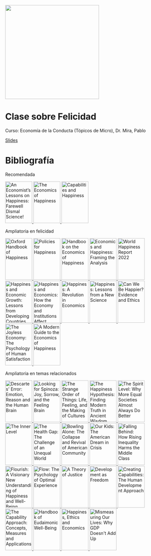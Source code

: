 <a href="url"><img src="https://mi.econ.uba.ar/assets/images/logo_fce-uba_short.jpg" width="300"></a>

# Clase sobre Felicidad
Curso: Economía de la Conducta (Tópicos de Micro), Dr. Mira, Pablo </br>

[Slides](https://github.com/LCaravaggio/ClaseFelicidad/blob/main/Clase_Felicidad.pdf)

# Bibliografía

Recomendada

<a href="https://www.goodreads.com/book/show/58409210-an-economist-s-lessons-on-happiness">
<img border="0" title="An Economist’s Lessons on Happiness: Farewell Dismal Science!" 
src="https://i.gr-assets.com/images/S/compressed.photo.goodreads.com/books/1624466926l/58409210._SY475_.jpg" width="86" height="133.3">
</a>

<a href="https://www.goodreads.com/book/show/48720752-the-economics-of-happiness?ac=1&from_search=true&qid=lInwEjpIXg&rank=2">
<img border="0" title="The Economics of Happiness" 
src="https://images-na.ssl-images-amazon.com/images/S/compressed.photo.goodreads.com/books/1573062404i/48720752.jpg" width="86" height="133.3">
</a>

<a href="https://www.goodreads.com/book/show/6718087-capabilities-and-happiness?ref=nav_sb_ss_1_26">
<img border="0" title="Capabilities and Happiness" 
src="https://images-na.ssl-images-amazon.com/images/S/compressed.photo.goodreads.com/books/1347680639i/6718087.jpg" width="86" height="133.3">
</a>

Ampliatoria en felicidad

<a href="https://www.goodreads.com/book/show/16182381-oxford-handbook-of-happiness">
<img border="0" title="Oxford Handbook of Happiness" 
src="https://images-na.ssl-images-amazon.com/images/S/compressed.photo.goodreads.com/books/1355869781i/16182381.jpg" width="86" height="133.3">
</a> 

<a href="https://www.goodreads.com/book/show/26891078-policies-for-happiness">
<img border="0" title="Policies for Happiness" 
src="https://images-na.ssl-images-amazon.com/images/S/compressed.photo.goodreads.com/books/1453682086i/26891078.jpg" width="86" height="133.3">
</a>

<a href="https://www.goodreads.com/book/show/6049214-handbook-on-the-economics-of-happiness">
<img border="0" title="Handbook on the Economics of Happiness" 
src="https://images-na.ssl-images-amazon.com/images/S/compressed.photo.goodreads.com/books/1356482320i/6049214.jpg" width="86" height="133.3">
</a>

<a href="https://www.goodreads.com/book/show/7484169-economics-and-happiness">
<img border="0" title="Economics and Happiness: Framing the Analysis" 
src="https://images-na.ssl-images-amazon.com/images/S/compressed.photo.goodreads.com/books/1348506157i/7484169.jpg" width="86" height="133.3">
</a>

<a href="https://www.goodreads.com/book/show/61338357-world-happiness-report-2022?ref=nav_sb_ss_1_27">
<img border="0" title="World Happiness Report 2022" 
src="https://images-na.ssl-images-amazon.com/images/S/compressed.photo.goodreads.com/books/1655922134i/61338357.jpg" width="86" height="133.3">
</a>

<a href="https://www.goodreads.com/book/show/22574012-happiness-and-economic-growth?ref=nav_sb_ss_3_22">
<img border="0" title="Happiness and Economic Growth: Lessons from Developing Countries" 
src="https://images-na.ssl-images-amazon.com/images/S/compressed.photo.goodreads.com/books/1414347266i/22574012.jpg" width="86" height="133.3">
</a>

<a href="https://www.goodreads.com/book/show/1215456.Happiness_and_Economics?ref=nav_sb_ss_1_14">
<img border="0" title="Happiness and Economics: How the Economy and Institutions Affect Human Well-Being" 
src="https://images-na.ssl-images-amazon.com/images/S/compressed.photo.goodreads.com/books/1349126337i/1215456.jpg" width="86" height="133.3">
</a>

<a href="https://www.goodreads.com/book/show/2204537.Happiness">
<img border="0" title="Happiness: A Revolution in Economics" 
src="https://images-na.ssl-images-amazon.com/images/S/compressed.photo.goodreads.com/books/1367780858i/2204537.jpg" width="86" height="133.3">
</a>

<a href="https://www.goodreads.com/book/show/100120.Happiness?ref=nav_sb_ss_1_6">
<img border="0" title="Happiness: Lessons from a New Science" 
src="https://images-na.ssl-images-amazon.com/images/S/compressed.photo.goodreads.com/books/1309287208i/100120.jpg" width="86" height="133.3">
</a>

<a href="https://www.goodreads.com/book/show/52481979-can-we-be-happier-evidence-and-ethics?ref=nav_sb_ss_2_6">
<img border="0" title="Can We Be Happier? Evidence and Ethics" 
src="https://images-na.ssl-images-amazon.com/images/S/compressed.photo.goodreads.com/books/1636120748i/52481979.jpg" width="86" height="133.3">
</a>

<a href="https://www.goodreads.com/book/show/2005263.The_Joyless_Economy?ref=nav_sb_ss_1_19">
<img border="0" title="The Joyless Economy: The Psychology of Human Satisfaction" 
src="https://images-na.ssl-images-amazon.com/images/S/compressed.photo.goodreads.com/books/1348005727i/2005263.jpg" width="86" height="133.3">
</a>

<a href="https://www.goodreads.com/book/show/54985573-a-modern-guide-to-the-economics-of-happiness">
<img border="0" title="A Modern Guide to the Economics of Happiness" 
src="https://images-na.ssl-images-amazon.com/images/S/compressed.photo.goodreads.com/books/1604383791i/54985573.jpg" width="86" height="133.3">
</a>

Ampliatoria en temas relacionados

<a href="https://www.goodreads.com/book/show/103867.Descartes_Error">
<img border="0" title="Descartes' Error: Emotion, Reason and the Human Brain" 
src="https://images-na.ssl-images-amazon.com/images/S/compressed.photo.goodreads.com/books/1309209583i/103867.jpg" width="86" height="133.3">
</a>

<a href="https://www.goodreads.com/book/show/162370.Looking_for_Spinoza">
<img border="0" title="Looking for Spinoza: Joy, Sorrow, and the Feeling Brain" 
src="https://images-na.ssl-images-amazon.com/images/S/compressed.photo.goodreads.com/books/1328874779i/162370.jpg" width="86" height="133.3">
</a>

<a href="https://www.goodreads.com/book/show/32335976-the-strange-order-of-things">
<img border="0" title="The Strange Order of Things: Life, Feeling, and the Making of Cultures" 
src="https://images-na.ssl-images-amazon.com/images/S/compressed.photo.goodreads.com/books/1501495937i/32335976.jpg" width="86" height="133.3">
</a>

<a href="https://www.goodreads.com/book/show/96884.The_Happiness_Hypothesis">
<img border="0" title="The Happiness Hypothesis: Finding Modern Truth in Ancient Wisdom" 
src="https://images-na.ssl-images-amazon.com/images/S/compressed.photo.goodreads.com/books/1348779688i/96884.jpg" width="86" height="133.3">
</a>

<a href="https://www.goodreads.com/book/show/6304389-the-spirit-level?ref=nav_sb_ss_1_17">
<img border="0" title="The Spirit Level: Why More Equal Societies Almost Always Do Better" 
src="https://images-na.ssl-images-amazon.com/images/S/compressed.photo.goodreads.com/books/1408314294i/6304389.jpg" width="86" height="133.3">
</a>

<a href="https://www.goodreads.com/book/show/40163368-the-inner-level">
<img border="0" title="The Inner Level" 
src="https://images-na.ssl-images-amazon.com/images/S/compressed.photo.goodreads.com/books/1534201901i/40163368.jpg" width="86" height="133.3">
</a>

<a href="https://www.goodreads.com/book/show/23848223-the-health-gap?ref=nav_sb_ss_2_7">
<img border="0" title="The Health Gap: The Challenge of an Unequal World" 
src="https://images-na.ssl-images-amazon.com/images/S/compressed.photo.goodreads.com/books/1441743721i/23848223.jpg" width="86" height="133.3">
</a>

<a href="https://www.goodreads.com/book/show/478.Bowling_Alone?ref=nav_sb_ss_1_7">
<img border="0" title="Bowling Alone: The Collapse and Revival of American Community" 
src="https://images-na.ssl-images-amazon.com/images/S/compressed.photo.goodreads.com/books/1424632781i/478.jpg" width="86" height="133.3">
</a>

<a href="https://www.goodreads.com/book/show/22609334-our-kids">
<img border="0" title="Our Kids: The American Dream in Crisis" 
src="https://images-na.ssl-images-amazon.com/images/S/compressed.photo.goodreads.com/books/1425975364i/22609334.jpg" width="86" height="133.3">
</a>

<a href="https://www.goodreads.com/book/show/701406.Falling_Behind?ref=nav_sb_ss_1_21">
<img border="0" title="Falling Behind: How Rising Inequality Harms the Middle Class" 
src="https://images-na.ssl-images-amazon.com/images/S/compressed.photo.goodreads.com/books/1347743131i/701406.jpg" width="86" height="133.3">
</a>

<a href="https://www.goodreads.com/book/show/9744812-flourish?ref=nav_sb_ss_4_8">
<img border="0" title="Flourish: A Visionary New Understanding of Happiness and Well-Being" 
src="https://images-na.ssl-images-amazon.com/images/S/compressed.photo.goodreads.com/books/1435373984i/9744812.jpg" width="86" height="133.3">
</a>

<a href="https://www.goodreads.com/book/show/66354.Flow">
<img border="0" title="Flow: The Psychology of Optimal Experience" 
src="https://images-na.ssl-images-amazon.com/images/S/compressed.photo.goodreads.com/books/1432253110i/66354.jpg" width="86" height="133.3">
</a>

<a href="https://www.goodreads.com/book/show/129237.A_Theory_of_Justice?ref=nav_sb_ss_4_5">
<img border="0" title="A Theory of Justice" 
src="https://images-na.ssl-images-amazon.com/images/S/compressed.photo.goodreads.com/books/1348730096i/129237.jpg" width="86" height="133.3">
</a>

<a href="https://www.goodreads.com/book/show/173961.Development_as_Freedom?ref=nav_sb_ss_2_11">
<img border="0" title="Development as Freedom" 
src="https://images-na.ssl-images-amazon.com/images/S/compressed.photo.goodreads.com/books/1320411543i/173961.jpg" width="86" height="133.3">
</a>

<a href="https://www.goodreads.com/book/show/10549868-creating-capabilities">
<img border="0" title="Creating Capabilities: The Human Development Approach" 
src="https://images-na.ssl-images-amazon.com/images/S/compressed.photo.goodreads.com/books/1347364353i/10549868.jpg" width="86" height="133.3">
</a>

<a href="https://www.goodreads.com/book/show/4202065-the-capability-approach?ref=nav_sb_ss_2_6">
<img border="0" title="The Capability Approach: Concepts, Measures and Applications" 
src="https://images-na.ssl-images-amazon.com/images/S/compressed.photo.goodreads.com/books/1347799616i/4202065.jpg" width="86" height="133.3">
</a>

<a href="https://www.goodreads.com/book/show/38489472-handbook-of-eudaimonic-well-being?ref=nav_sb_ss_1_33">
<img border="0" title="Handbook of Eudaimonic Well-Being" 
src="https://images-na.ssl-images-amazon.com/images/S/compressed.photo.goodreads.com/books/1518415849i/38489472.jpg" width="86" height="133.3">
</a>

<a href="https://www.goodreads.com/book/show/18506163-happiness-ethics-and-economics?ref=nav_sb_ss_1_31">
<img border="0" title="Happiness, Ethics and Economics" 
src="https://images-na.ssl-images-amazon.com/images/S/compressed.photo.goodreads.com/books/1442813108i/18506163.jpg" width="86" height="133.3">
</a>

<a href="https://www.goodreads.com/book/show/7425861-mismeasuring-our-lives">
<img border="0" title="Mismeasuring Our Lives: Why GDP Doesn't Add Up" 
src="https://i.gr-assets.com/images/S/compressed.photo.goodreads.com/books/1328751713l/7425861.jpg" width="86" height="133.3">
</a> 
